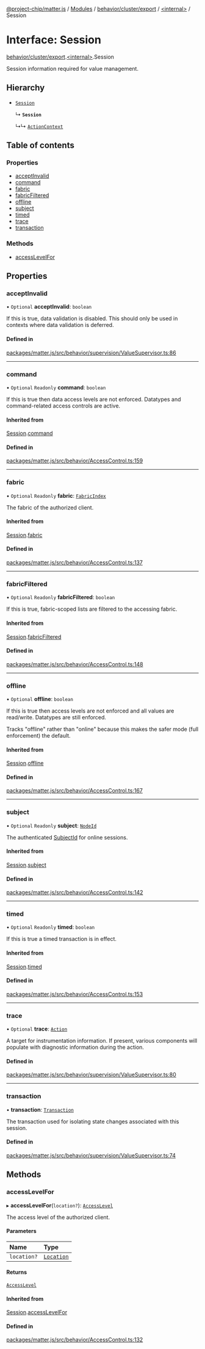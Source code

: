 [@project-chip/matter.js](../README.md) / [Modules](../modules.md) / [behavior/cluster/export](../modules/behavior_cluster_export.md) / [\<internal\>](../modules/behavior_cluster_export._internal_.md) / Session

# Interface: Session

[behavior/cluster/export](../modules/behavior_cluster_export.md).[\<internal\>](../modules/behavior_cluster_export._internal_.md).Session

Session information required for value management.

## Hierarchy

- [`Session`](behavior_export.AccessControl.Session.md)

  ↳ **`Session`**

  ↳↳ [`ActionContext`](behavior_cluster_export._internal_.ActionContext.md)

## Table of contents

### Properties

- [acceptInvalid](behavior_cluster_export._internal_.Session.md#acceptinvalid)
- [command](behavior_cluster_export._internal_.Session.md#command)
- [fabric](behavior_cluster_export._internal_.Session.md#fabric)
- [fabricFiltered](behavior_cluster_export._internal_.Session.md#fabricfiltered)
- [offline](behavior_cluster_export._internal_.Session.md#offline)
- [subject](behavior_cluster_export._internal_.Session.md#subject)
- [timed](behavior_cluster_export._internal_.Session.md#timed)
- [trace](behavior_cluster_export._internal_.Session.md#trace)
- [transaction](behavior_cluster_export._internal_.Session.md#transaction)

### Methods

- [accessLevelFor](behavior_cluster_export._internal_.Session.md#accesslevelfor)

## Properties

### acceptInvalid

• `Optional` **acceptInvalid**: `boolean`

If this is true, data validation is disabled.  This should only be used in contexts where data validation is
deferred.

#### Defined in

[packages/matter.js/src/behavior/supervision/ValueSupervisor.ts:86](https://github.com/project-chip/matter.js/blob/3adaded6/packages/matter.js/src/behavior/supervision/ValueSupervisor.ts#L86)

___

### command

• `Optional` `Readonly` **command**: `boolean`

If this is true then data access levels are not enforced.  Datatypes and command-related access controls are
active.

#### Inherited from

[Session](behavior_export.AccessControl.Session.md).[command](behavior_export.AccessControl.Session.md#command)

#### Defined in

[packages/matter.js/src/behavior/AccessControl.ts:159](https://github.com/project-chip/matter.js/blob/3adaded6/packages/matter.js/src/behavior/AccessControl.ts#L159)

___

### fabric

• `Optional` `Readonly` **fabric**: [`FabricIndex`](../modules/datatype_export.md#fabricindex)

The fabric of the authorized client.

#### Inherited from

[Session](behavior_export.AccessControl.Session.md).[fabric](behavior_export.AccessControl.Session.md#fabric)

#### Defined in

[packages/matter.js/src/behavior/AccessControl.ts:137](https://github.com/project-chip/matter.js/blob/3adaded6/packages/matter.js/src/behavior/AccessControl.ts#L137)

___

### fabricFiltered

• `Optional` `Readonly` **fabricFiltered**: `boolean`

If this is true, fabric-scoped lists are filtered to the accessing
fabric.

#### Inherited from

[Session](behavior_export.AccessControl.Session.md).[fabricFiltered](behavior_export.AccessControl.Session.md#fabricfiltered)

#### Defined in

[packages/matter.js/src/behavior/AccessControl.ts:148](https://github.com/project-chip/matter.js/blob/3adaded6/packages/matter.js/src/behavior/AccessControl.ts#L148)

___

### offline

• `Optional` **offline**: `boolean`

If this is true then access levels are not enforced and all values are read/write.  Datatypes are still
enforced.

Tracks "offline" rather than "online" because this makes the safer mode (full enforcement) the default.

#### Inherited from

[Session](behavior_export.AccessControl.Session.md).[offline](behavior_export.AccessControl.Session.md#offline)

#### Defined in

[packages/matter.js/src/behavior/AccessControl.ts:167](https://github.com/project-chip/matter.js/blob/3adaded6/packages/matter.js/src/behavior/AccessControl.ts#L167)

___

### subject

• `Optional` `Readonly` **subject**: [`NodeId`](../modules/datatype_export.md#nodeid)

The authenticated [SubjectId](../modules/datatype_export.md#subjectid) for online sessions.

#### Inherited from

[Session](behavior_export.AccessControl.Session.md).[subject](behavior_export.AccessControl.Session.md#subject)

#### Defined in

[packages/matter.js/src/behavior/AccessControl.ts:142](https://github.com/project-chip/matter.js/blob/3adaded6/packages/matter.js/src/behavior/AccessControl.ts#L142)

___

### timed

• `Optional` `Readonly` **timed**: `boolean`

If this is true a timed transaction is in effect.

#### Inherited from

[Session](behavior_export.AccessControl.Session.md).[timed](behavior_export.AccessControl.Session.md#timed)

#### Defined in

[packages/matter.js/src/behavior/AccessControl.ts:153](https://github.com/project-chip/matter.js/blob/3adaded6/packages/matter.js/src/behavior/AccessControl.ts#L153)

___

### trace

• `Optional` **trace**: [`Action`](behavior_cluster_export._internal_.Action.md)

A target for instrumentation information.  If present, various components will populate with diagnostic
information during the action.

#### Defined in

[packages/matter.js/src/behavior/supervision/ValueSupervisor.ts:80](https://github.com/project-chip/matter.js/blob/3adaded6/packages/matter.js/src/behavior/supervision/ValueSupervisor.ts#L80)

___

### transaction

• **transaction**: [`Transaction`](behavior_export._internal_.Transaction-1.md)

The transaction used for isolating state changes associated with this session.

#### Defined in

[packages/matter.js/src/behavior/supervision/ValueSupervisor.ts:74](https://github.com/project-chip/matter.js/blob/3adaded6/packages/matter.js/src/behavior/supervision/ValueSupervisor.ts#L74)

## Methods

### accessLevelFor

▸ **accessLevelFor**(`location?`): [`AccessLevel`](../enums/cluster_export.AccessLevel.md)

The access level of the authorized client.

#### Parameters

| Name | Type |
| :------ | :------ |
| `location?` | [`Location`](behavior_export.AccessControl.Location.md) |

#### Returns

[`AccessLevel`](../enums/cluster_export.AccessLevel.md)

#### Inherited from

[Session](behavior_export.AccessControl.Session.md).[accessLevelFor](behavior_export.AccessControl.Session.md#accesslevelfor)

#### Defined in

[packages/matter.js/src/behavior/AccessControl.ts:132](https://github.com/project-chip/matter.js/blob/3adaded6/packages/matter.js/src/behavior/AccessControl.ts#L132)
